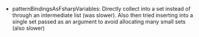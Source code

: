 - patternBindingsAsFsharpVariables: Directly collect into a set instead of through an intermediate list (was slower). Also then tried inserting into a single set passed as an argument
  to avoid allocating many small sets (also slower)

